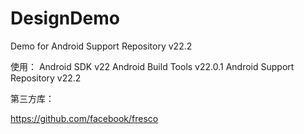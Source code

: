 # DesignDemo
Demo for Android Support Repository v22.2 

使用：
  Android SDK v22
  Android Build Tools v22.0.1
  Android Support Repository v22.2

第三方库：

https://github.com/facebook/fresco
